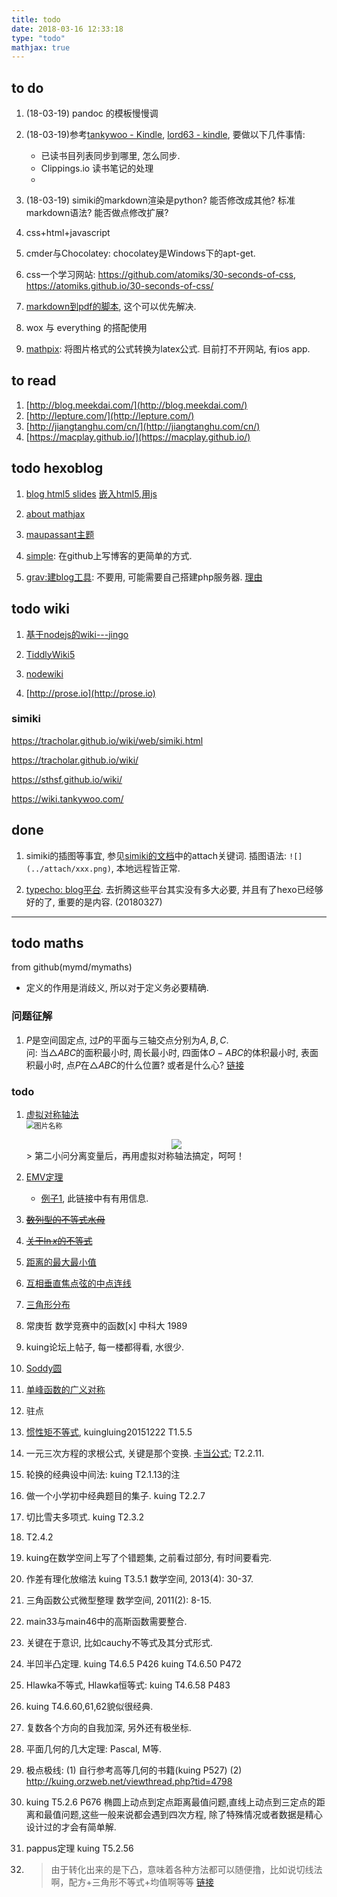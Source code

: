 ```yaml
---
title: todo
date: 2018-03-16 12:33:18
type: "todo"
mathjax: true
---
```



## to do
1. (18-03-19) pandoc 的模板慢慢调

1. (18-03-19)参考[tankywoo - Kindle](https://wiki.tankywoo.com/other/kindle.html), [lord63 - kindle](http://wiki.lord63.com/other/kindle.html),
要做以下几件事情: 
    * 已读书目列表同步到哪里, 怎么同步.
    * Clippings.io 读书笔记的处理
    * 
1. (18-03-19) simiki的markdown渲染是python? 能否修改成其他? 标准markdown语法? 能否做点修改扩展?

1. css+html+javascript

1. cmder与Chocolatey: chocolatey是Windows下的apt-get.

1. css一个学习网站: https://github.com/atomiks/30-seconds-of-css, https://atomiks.github.io/30-seconds-of-css/

1. [markdown到pdf的脚本](https://zhuanlan.zhihu.com/p/31982147), 这个可以优先解决. 

1. wox 与 everything 的搭配使用

1. [mathpix](https://www.mathpix.com/): 将图片格式的公式转换为latex公式. 目前打不开网站, 有ios app.

## to read

1. [http://blog.meekdai.com/](http://blog.meekdai.com/)
1. [http://lepture.com/](http://lepture.com/)
1. [http://jiangtanghu.com/cn/](http://jiangtanghu.com/cn/)
1. [https://macplay.github.io/](https://macplay.github.io/)

##  todo hexoblog

1. [blog html5 slides](http://www.lancezhange.com/2015/11/24/iframe-for-presentation-embedding/)
[嵌入html5,用js](http://www.lancezhange.com/2015/11/23/jmpress-js-in-hexo/)

1. [about mathjax](http://www.lancezhange.com/2015/05/18/Hello-Hexo-and-Goodbay-Octopress/)

1. [maupassant主题](https://www.haomwei.com/technology/maupassant-hexo.html)

1. [simple](http://isnowfy.github.io/): 在github上写博客的更简单的方式.

1. [grav:建blog工具](https://getgrav.org/): 不要用, 可能需要自己搭建php服务器. [理由](https://blog.jamespan.me/posts/blogging-in-non-static-way)




## todo wiki

1. [基于nodejs的wiki---jingo](https://github.com/claudioc/jingo)

1. [TiddlyWiki5](https://github.com/Jermolene/TiddlyWiki5)

1. [nodewiki](https://github.com/nhoss2/nodewiki)

1. [http://prose.io](http://prose.io)

### simiki

https://tracholar.github.io/wiki/web/simiki.html

https://tracholar.github.io/wiki/

https://sthsf.github.io/wiki/

https://wiki.tankywoo.com/



## done 

1. simiki的插图等事宜, 参见[simiki的文档](http://simiki.org/zh-docs/configuration.html)中的attach关键词. 插图语法: `![](../attach/xxx.png)`, 本地远程皆正常. 

1. [typecho: blog平台](http://typecho.org/). 去折腾这些平台其实没有多大必要, 并且有了hexo已经够好的了, 重要的是内容. (20180327)



---------------------


##  todo maths
from github(mymd/mymaths)

* 定义的作用是消歧义, 所以对于定义务必要精确.

### 问题征解
1. $P$是空间固定点, 过$P$的平面与三轴交点分别为$A,B,C$.   
问: 当$\triangle{ABC}$的面积最小时, 周长最小时, 四面体$O-ABC$的体积最小时, 表面积最小时, 
点$P$在$\triangle{ABC}$的什么位置? 或者是什么心? [链接](http://kuing.orzweb.net/viewthread.php?tid=4135&extra=page%3D1)


### todo
1. [虚拟对称轴法](http://kuing.orzweb.net/viewthread.php?tid=4093&rpid=17937&ordertype=0&page=1#pid17937)  
	<img src="../../../images/m1.png"  alt="图片名称"  style="zoom:80%"/>  
	<div align = center><img src="../../../images/m1.png"/></div>
	> 第二小问分离变量后，再用虚拟对称轴法搞定，呵呵！ 

2. [EMV定理](http://www.artofproblemsolving.com/community/c6h205183p1130901)
	* [例子1](http://zhidao.baidu.com/question/135293985758459725.html), 此链接中有有用信息.

3. ~~[数列型的不等式水母](http://kuing.orzweb.net/viewthread.php?tid=2374&extra=page%3D3)~~

4. ~~[关于$\ln{x}$的不等式](http://kuing.orzweb.net/viewthread.php?tid=2517&extra=&page=1)~~

5. [距离的最大最小值](http://kuing.orzweb.net/viewthread.php?tid=4032&extra=&page=1)

6. [互相垂直焦点弦的中点连线](http://kuing.orzweb.net/viewthread.php?tid=3901&extra=page%3D4)

7. [三角形分布](http://kuing.orzweb.net/viewthread.php?tid=3918&rpid=16969&ordertype=0&page=1#pid16969)

8. 常庚哲 数学竞赛中的函数[x] 中科大 1989

9. kuing论坛上帖子, 每一楼都得看, 水很少.

10. [Soddy圆](http://kuing.orzweb.net/viewthread.php?tid=3818&extra=page%3D10)

11. [单峰函数的广义对称](http://kuing.orzweb.net/viewthread.php?tid=3277&extra=page%3D10)

12. 驻点

13. [惯性矩不等式](http://kuing.orzweb.net/viewthread.php?tid=3567), kuingluing20151222 T1.5.5

14. 一元三次方程的求根公式, 关键是那个变换. [卡当公式](http://kuing.orzweb.net/viewthread.php?tid=3275); T2.2.11.

15. 轮换的经典设中间法: kuing T2.1.13的注

16. 做一个小学初中经典题目的集子. kuing T2.2.7

17. 切比雪夫多项式. kuing T2.3.2

18. T2.4.2

19. kuing在数学空间上写了个错题集, 之前看过部分, 有时间要看完.

20. 作差有理化放缩法 kuing T3.5.1 数学空间, 2013(4): 30-37.

21. 三角函数公式微型整理 数学空间, 2011(2): 8-15.

22. main33与main46中的高斯函数需要整合.

23. 关键在于意识, 比如cauchy不等式及其分式形式.

24. 半凹半凸定理. kuing T4.6.5 P426   kuing T4.6.50 P472

25. Hlawka不等式, Hlawka恒等式: kuing T4.6.58 P483

26. kuing T4.6.60,61,62貌似很经典.

27. 复数各个方向的自我加深, 另外还有极坐标.

28. 平面几何的几大定理: Pascal, M等.

29. 极点极线: (1) 自行参考高等几何的书籍(kuing P527)  (2) http://kuing.orzweb.net/viewthread.php?tid=4798

30. kuing T5.2.6 P676 椭圆上动点到定点距离最值问题,直线上动点到三定点的距离和最值问题,这些一般来说都会遇到四次方程,
除了特殊情况或者数据是精心设计过的才会有简单解.

31. pappus定理 kuing T5.2.56

32. > 由于转化出来的是下凸，意味着各种方法都可以随便撸，比如说切线法啊，配方+三角形不等式+均值啊等等 [链接](http://kuing.orzweb.net/viewthread.php?tid=4844)

